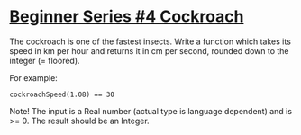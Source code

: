 # [Beginner Series #4 Cockroach](https://www.codewars.com/kata/beginner-series-number-4-cockroach "https://www.codewars.com/kata/55fab1ffda3e2e44f00000c6")

The cockroach is one of the fastest insects. Write a function which takes its speed in km per hour and returns it in cm per second, rounded down to the integer (= floored).

For example:
```
cockroachSpeed(1.08) == 30
```

Note! The input is a Real number (actual type is language dependent) and is >= 0. The result should be an Integer.